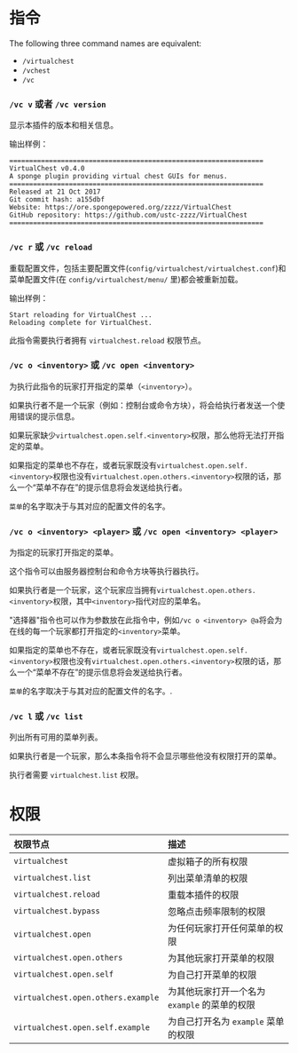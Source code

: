 # 指令

The following three command names are equivalent:

* `/virtualchest`
* `/vchest`
* `/vc`


### `/vc v` 或者 `/vc version`

显示本插件的版本和相关信息。

输出样例：

```
================================================================
VirtualChest v0.4.0
A sponge plugin providing virtual chest GUIs for menus.
================================================================
Released at 21 Oct 2017
Git commit hash: a155dbf
Website: https://ore.spongepowered.org/zzzz/VirtualChest
GitHub repository: https://github.com/ustc-zzzz/VirtualChest
================================================================
```

### `/vc r` 或 `/vc reload`

重载配置文件，包括主要配置文件(`config/virtualchest/virtualchest.conf`)和菜单配置文件(在 `config/virtualchest/menu/` 里)都会被重新加载。

输出样例：

```
Start reloading for VirtualChest ...
Reloading complete for VirtualChest.
```

此指令需要执行者拥有 `virtualchest.reload` 权限节点。

### `/vc o <inventory>` 或 `/vc open <inventory>`

为执行此指令的玩家打开指定的菜单（`<inventory>`）。

如果执行者不是一个玩家（例如：控制台或命令方块），将会给执行者发送一个使用错误的提示信息。

如果玩家缺少`virtualchest.open.self.<inventory>`权限，那么他将无法打开指定的菜单。

如果指定的菜单也不存在，或者玩家既没有`virtualchest.open.self.<inventory>`权限也没有`virtualchest.open.others.<inventory>`权限的话，那么一个“菜单不存在”的提示信息将会发送给执行者。

`菜单`的名字取决于与其对应的配置文件的名字。

### `/vc o <inventory> <player>` 或 `/vc open <inventory> <player>`

为指定的玩家打开指定的菜单。

这个指令可以由服务器控制台和命令方块等执行器执行。

如果执行者是一个玩家，这个玩家应当拥有`virtualchest.open.others.<inventory>`权限，其中`<inventory>`指代对应的菜单名。

"选择器"指令也可以作为参数放在此指令中，例如`/vc o <inventory> @a`将会为在线的每一个玩家都打开指定的`<inventory>`菜单。

如果指定的菜单也不存在，或者玩家既没有`virtualchest.open.self.<inventory>`权限也没有`virtualchest.open.others.<inventory>`权限的话，那么一个“菜单不存在”的提示信息将会发送给执行者。

`菜单`的名字取决于与其对应的配置文件的名字。.

### `/vc l` 或 `/vc list`

列出所有可用的菜单列表。

如果执行者是一个玩家，那么本条指令将不会显示哪些他没有权限打开的菜单。

执行者需要 `virtualchest.list` 权限。

# 权限

| 权限节点                            | 描述                                     |
| :--------------------------------- | :--------------------------------------- |
| `virtualchest`                     | 虚拟箱子的所有权限 |
| `virtualchest.list`                | 列出菜单清单的权限     |
| `virtualchest.reload`              | 重载本插件的权限                           |
| `virtualchest.bypass`              | 忽略点击频率限制的权限 |
| `virtualchest.open`                | 为任何玩家打开任何菜单的权限 |
| `virtualchest.open.others`         | 为其他玩家打开菜单的权限 |
| `virtualchest.open.self`           | 为自己打开菜单的权限 |
| `virtualchest.open.others.example` | 为其他玩家打开一个名为 `example` 的菜单的权限 |
| `virtualchest.open.self.example`   | 为自己打开名为 `example` 菜单的权限 |

